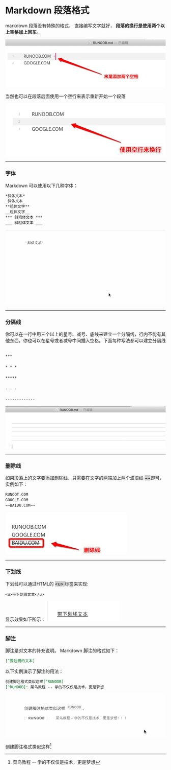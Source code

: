 # Markdown 段落格式

markdown 段落没有特殊的格式， 直接编写文字就好， <b>段落的换行是使用两个以上空格加上回车。</b>

<img src="../../.vuepress/public/image/markdown/markdown2-1.jpg" />  

当然也可以在段落后面使用一个空行来表示重新开始一个段落

<img  src="../../.vuepress/public/image/markdown/markdown2-2.jpg" />

------------------------------------

### 字体

Markdown 可以使用以下几种字体：

```markdown
*斜体文本*
_斜体文本_
**粗体文字**
__粗体文字__
*** 斜粗体文本 ***
___ 斜粗体文本 ___
```

<img src="../../.vuepress/public/image/markdown/markdown2-3.gif" />

--------------------------------------------

### 分隔线
你可以在一行中用三个以上的星号、减号、底线来建立一个分隔线，行内不能有其他东西。你也可以在星号或者减号中间插入空格。下面每种写法都可以建立分隔线

```markdown

***

* * *

*****

- - - 

-------------

```

<img src="../../.vuepress/public/image/markdown/markdown2-4.jpg"/>

--------------------------------

### 删除线
如果段落上的文字要添加删除线、只需要在文字的两端加上两个波浪线 <span style="background: #cccccc">~~</span>即可，实例如下：

```markdown
RUNOOT.COM
GOOGLE.COM
~~BAIDU.COM~~
```

<img src="../../.vuepress/public/image/markdown/markdown2-5.jpg" />

-----------------------------

### 下划线
下划线可以通过HTML的 <span style="background: #cccccc"> \<u> </span>标签来实现:

```arkdown
<u>带下划线文本</u>
```

显示效果如下所示：
<img src="../../.vuepress/public/image/markdown/markdown2-6.jpg"/>

------------------------------------

### 脚注
脚注是对文本的补充说明。
Markdown 脚注的格式如下：

```markdown
[^要注明的文本]
```

以下实例演示了脚注的用法：
```markdown
创建脚注格式类似这样[^RUNOOB]
[^RUNOOB]: 菜鸟教程 -- 学的不仅仅是技术，更是梦想
```

<img src="../../.vuepress/public/image/markdown/markdown2-7.gif"/>



创建脚注格式类似这样[^RUNOOB]

[^RUNOOB]: 菜鸟教程 -- 学的不仅仅是技术，更是梦想

